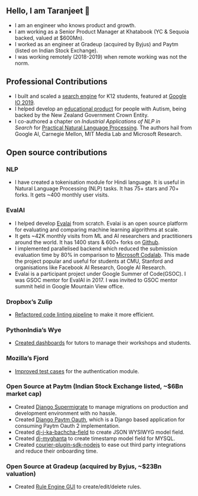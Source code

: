 ## Hello, I am Taranjeet 👋

- I am an engineer who knows product and growth.
- I am working as a Senior Product Manager at Khatabook (YC & Sequoia backed, valued at $600Mn).
- I worked as an engineer at Gradeup (acquired by Byjus) and Paytm (listed on Indian Stock Exchange).
- I was working remotely (2018-2019) when remote working was not the norm.

## Professional Contributions

- I built and scaled a [search engine](https://www.facebook.com/watch/?v=883796972040441) for K12 students, featured at [Google IO 2019](https://www.asianage.com/technology/in-other-news/090519/google-io-2019-featured-two-indian-companies-for-excellent-use-of-machine-learning.html).
- I helped develop an [educational product](https://www.talkwithmeapp.com/) for people with Autism, being backed by the New Zealand Government Crown Entity.
- I co-authored a chapter on *Industrial Applications of NLP in Search* for [Practical Natural Language Processing](https://www.amazon.in/Practical-Natural-Language-Processing-Comprehensive/dp/9385889184/). The authors hail from Google AI, Carnegie Mellon, MIT Media Lab and Microsoft Research.

## Open source contributions

### NLP

- I have created a tokenisation module for Hindi language. It is useful in Natural Language Processing (NLP) tasks. It has 75+ stars and 70+ forks. It gets ~400 monthly user visits.

### EvalAI

- I helped develop [Evalai](https://eval.ai/) from scratch. Evalai is an open source platform for evaluating and comparing machine learning algorithms at scale.
- It gets ~42K monthly visits from ML and AI researchers and practitioners around the world. It has 1400 stars & 600+ forks on [Github](https://github.com/Cloud-CV/EvalAI).
- I implemented parallelised backend which reduced the submission evaluation time by 80% in comparison to [Microsoft Codalab](https://www.microsoft.com/en-us/research/project/codalab/). This made the project popular and useful for students at CMU, Stanford and organisations like Facebook AI Research, Google AI Research.
- Evalai is a participant project under Google Summer of Code(GSOC). I was GSOC mentor for EvalAI in 2017. I was invited to GSOC mentor summit held in Google Mountain View office.

### Dropbox’s Zulip

- [Refactored code linting pipeline](https://github.com/zulip/zulip/commits?author=taranjeet) to make it more efficient.

### PythonIndia’s Wye

- [Created dashboards](https://github.com/pythonindia/wye/commits?author=taranjeet) for tutors to manage their workshops and students.

### Mozilla’s Fjord

- [Improved test cases](https://github.com/mozilla/fjord/commits?author=taranjeet) for the authentication module.

### Open Source at Paytm (Indian Stock Exchange listed, ~$6Bn market cap)

- Created [Django Supermigrate](https://github.com/paytm/django-supermigrate/commits?author=taranjeet) to manage migrations on production and development environment with no hassle.
- Created [Django Paytm Oauth](https://github.com/paytm/django-paytm-oauth/commits?author=taranjeet), which is a Django based application for consuming Paytm Oauth 2 implementation.
- Created [dj-j-ka-bachcha-field](https://github.com/paytm/dj-j-ka-bachcha-field/commits?author=taranjeet) to create JSON WYSIWYG model field.
- Created [dj-myghanta](https://github.com/paytm/dj-myghanta/commits?author=taranjeet) to create timestamp model field for MYSQL.
- Created [courier-plugin-sdk-nodejs](https://github.com/paytm/courier-plugin-sdk-nodejs) to ease out third party integrations and reduce their onboarding time.

### Open Source at Gradeup (acquired by Byjus, ~$23Bn valuation)

- Created [Rule Engine GUI](https://github.com/gradeup/youknowwho-gui/commits?author=taranjeet) to create/edit/delete rules.

<!--
**taranjeet/taranjeet** is a ✨ _special_ ✨ repository because its `README.md` (this file) appears on your GitHub profile.

Here are some ideas to get you started:

- 🔭 I’m currently working on ...
- 🌱 I’m currently learning ...
- 👯 I’m looking to collaborate on ...
- 🤔 I’m looking for help with ...
- 💬 Ask me about ...
- 📫 How to reach me: ...
- 😄 Pronouns: ...
- ⚡ Fun fact: ...
-->
